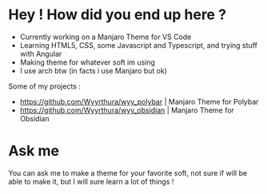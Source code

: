 # Hey ! How did you end up here ?
- Currently working on a Manjaro Theme for VS Code
- Learning HTML5, CSS, some Javascript and Typescript, and trying stuff with Angular
- Making theme for whatever soft im using
- I use arch btw (in facts i use Manjaro but ok)

Some of my projects :
- https://github.com/Wyyrthura/wyy_polybar | Manjaro Theme for Polybar
- https://github.com/Wyyrthura/wyy_obsidian | Manjaro Theme for Obsidian

# Ask me
You can ask me to make a theme for your favorite soft, not sure if will be able to make it, but I will sure learn a lot of things !
